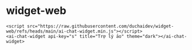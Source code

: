 # widget-web

 <!-- Load widget script -->
    <script src="https://raw.githubusercontent.com/duchaidev/widget-web/refs/heads/main/ai-chat-widget.min.js"></script>
    <ai-chat-widget api-key="s" title="Trợ lý ảo" theme="dark"></ai-chat-widget>
